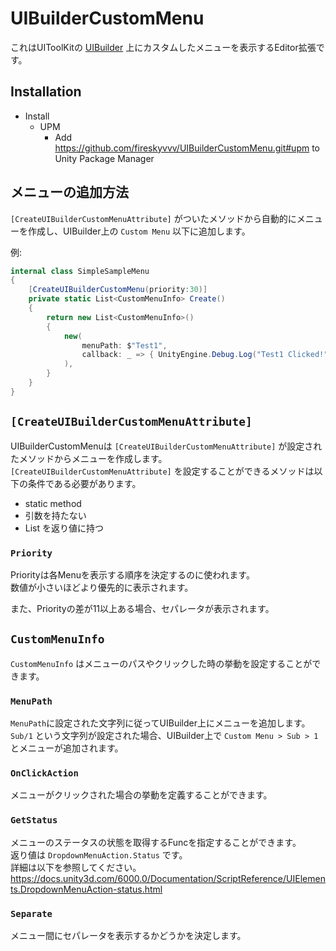 # UIBuilderCustomMenu

これはUIToolKitの [UIBuilder](https://docs.unity3d.com/6000.0/Documentation/Manual/UIB-interface-overview.html) 上にカスタムしたメニューを表示するEditor拡張です。

## Installation

- Install
  - UPM
    - Add https://github.com/fireskyvvv/UIBuilderCustomMenu.git#upm to Unity Package Manager

## メニューの追加方法

`[CreateUIBuilderCustomMenuAttribute]` がついたメソッドから自動的にメニューを作成し、UIBuilder上の `Custom Menu` 以下に追加します。  

例:
```csharp
internal class SimpleSampleMenu
{
    [CreateUIBuilderCustomMenu(priority:30)]
    private static List<CustomMenuInfo> Create()
    {
        return new List<CustomMenuInfo>()
        {
            new(
                menuPath: $"Test1",
                callback: _ => { UnityEngine.Debug.Log("Test1 Clicked!"); }
            ),
        }
    }
}
```

## `[CreateUIBuilderCustomMenuAttribute]`

UIBuilderCustomMenuは `[CreateUIBuilderCustomMenuAttribute]` が設定されたメソッドからメニューを作成します。  
`[CreateUIBuilderCustomMenuAttribute]` を設定することができるメソッドは以下の条件である必要があります。  

- static method
- 引数を持たない
- List<CustomMenuInfo> を返り値に持つ

### `Priority`

Priorityは各Menuを表示する順序を決定するのに使われます。    
数値が小さいほどより優先的に表示されます。  

また、Priorityの差が11以上ある場合、セパレータが表示されます。

## `CustomMenuInfo`

`CustomMenuInfo` はメニューのパスやクリックした時の挙動を設定することができます。

### `MenuPath` 

`MenuPath`に設定された文字列に従ってUIBuilder上にメニューを追加します。  
`Sub/1` という文字列が設定された場合、UIBuilder上で `Custom Menu > Sub > 1` とメニューが追加されます。

### `OnClickAction`

メニューがクリックされた場合の挙動を定義することができます。  

### `GetStatus`

メニューのステータスの状態を取得するFuncを指定することができます。  
返り値は `DropdownMenuAction.Status` です。  
詳細は以下を参照してください。  
https://docs.unity3d.com/6000.0/Documentation/ScriptReference/UIElements.DropdownMenuAction-status.html

### `Separate`

メニュー間にセパレータを表示するかどうかを決定します。






